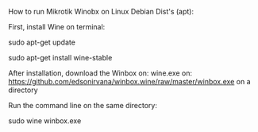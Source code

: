How to run Mikrotik Winobx on Linux Debian Dist's (apt):

First, install Wine on terminal:

sudo apt-get update

sudo apt-get install wine-stable

After installation, download the Winbox on: wine.exe on: https://github.com/edsonirvana/winbox.wine/raw/master/winbox.exe on a directory

Run the command line on the same directory:

sudo wine winbox.exe

